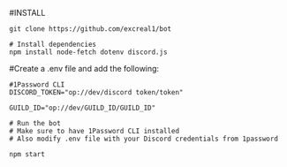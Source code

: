 #INSTALL
```
git clone https://github.com/excreal1/bot

# Install dependencies
npm install node-fetch dotenv discord.js
```

#Create a .env file and add the following:
```
#1Password CLI
DISCORD_TOKEN="op://dev/discord token/token"

GUILD_ID="op://dev/GUILD_ID/GUILD_ID"

```

```
# Run the bot
# Make sure to have 1Password CLI installed
# Also modify .env file with your Discord credentials from 1password

npm start
```

